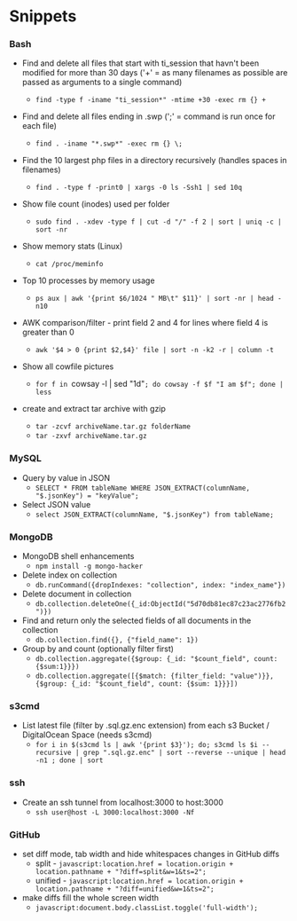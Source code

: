 # Snippets


### Bash

* Find and delete all files that start with ti_session that havn't been modified for more than 30 days ('+' = as many filenames as possible are passed as arguments to a single command)
  * `find -type f -iname "ti_session*" -mtime +30 -exec rm {} +`

* Find and delete all files ending in .swp (';' = command is run once for each file)
  * `find . -iname "*.swp*" -exec rm {} \;`

* Find the 10 largest php files in a directory recursively (handles spaces in filenames)
  * `find . -type f -print0 | xargs -0 ls -Ssh1 | sed 10q`

* Show file count (inodes) used per folder
  * `sudo find . -xdev -type f | cut -d "/" -f 2 | sort | uniq -c | sort -nr`

* Show memory stats (Linux)
  * `cat /proc/meminfo`

* Top 10 processes by memory usage
  * `ps aux | awk '{print $6/1024 " MB\t" $11}' | sort -nr | head -n10`

* AWK comparison/filter - print field 2 and 4 for lines where field 4 is greater than 0
  * `awk '$4 > 0 {print $2,$4}' file | sort -n -k2 -r | column -t`

* Show all cowfile pictures
  * `for f in `cowsay -l | sed "1d"`; do cowsay -f $f "I am $f"; done | less`

* create and extract tar archive with gzip
  * `tar -zcvf archiveName.tar.gz folderName`
  * `tar -zxvf archiveName.tar.gz`

### MySQL

* Query by value in JSON
  * `SELECT * FROM tableName WHERE JSON_EXTRACT(columnName, "$.jsonKey") = "keyValue";`
* Select JSON value
  * `select JSON_EXTRACT(columnName, "$.jsonKey") from tableName;`

### MongoDB

* MongoDB shell enhancements
  * `npm install -g mongo-hacker`
* Delete index on collection
  * `db.runCommand({dropIndexes: "collection", index: "index_name"})`
* Delete document in collection
  * `db.collection.deleteOne({_id:ObjectId("5d70db81ec87c23ac2776fb2")})`
* Find and return only the selected fields of all documents in the collection
  * `db.collection.find({}, {"field_name": 1})`
* Group by and count (optionally filter first)
  * `db.collection.aggregate({$group: {_id: "$count_field", count: {$sum:1}}})`
  * `db.collection.aggregate([{$match: {filter_field: "value")}}, {$group: {_id: "$count_field", count: {$sum: 1}}}])`

### s3cmd

* List latest file (filter by .sql.gz.enc extension) from each s3 Bucket / DigitalOcean Space (needs s3cmd)
  * `for i in $(s3cmd ls | awk '{print $3}'); do; s3cmd ls $i --recursive | grep ".sql.gz.enc" | sort --reverse --unique | head -n1 ; done | sort`

### ssh

* Create an ssh tunnel from localhost:3000 to host:3000
  * `ssh user@host -L 3000:localhost:3000 -Nf`


### GitHub

* set diff mode, tab width and hide whitespaces changes in GitHub diffs
  * split - `javascript:location.href = location.origin + location.pathname + "?diff=split&w=1&ts=2";`
  * unified - `javascript:location.href = location.origin + location.pathname + "?diff=unified&w=1&ts=2";`
* make diffs fill the whole screen width
  * `javascript:document.body.classList.toggle('full-width');`
